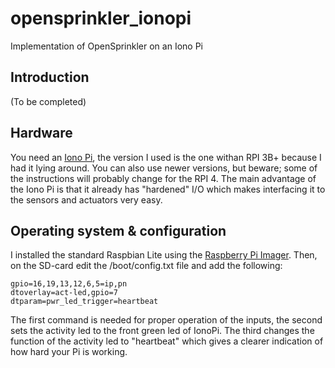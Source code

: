 # opensprinkler_ionopi
Implementation of OpenSprinkler on an Iono Pi
## Introduction
(To be completed)
## Hardware
You need an [Iono Pi](https://www.sferalabs.cc/product/iono-pi/), the version I used is the one withan RPI 3B+ because I had it lying around. You can also use newer versions, but beware; some of the instructions will probably change for the RPI 4.
The main advantage of the Iono Pi is that it already has "hardened" I/O which makes interfacing it to the sensors and actuators very easy.
## Operating system & configuration
I installed the standard Raspbian Lite using the [Raspberry Pi Imager](https://www.raspberrypi.org/downloads/).
Then, on the SD-card edit the /boot/config.txt file and add the following:

    gpio=16,19,13,12,6,5=ip,pn
    dtoverlay=act-led,gpio=7
    dtparam=pwr_led_trigger=heartbeat
The first command is needed for proper operation of the inputs, the second sets the activity led to the front green led of IonoPi. The third changes the function of the activity led to "heartbeat" which gives a clearer indication of how hard your Pi is working.
    

<!--stackedit_data:
eyJoaXN0b3J5IjpbLTEyNTk1ODk1MTEsLTEwNzMzNzA1NjUsLT
k0MDI0NDNdfQ==
-->